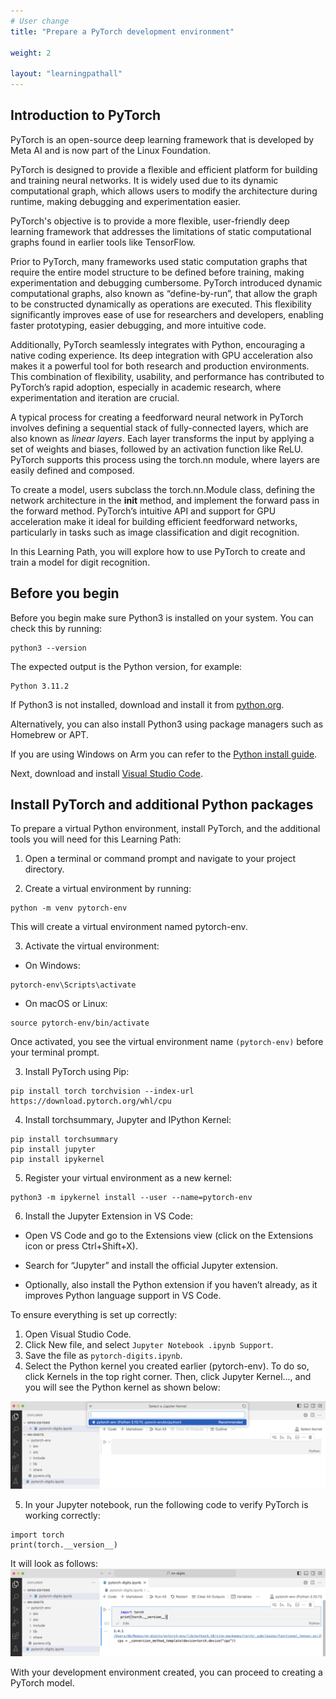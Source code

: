 ```yaml
---
# User change
title: "Prepare a PyTorch development environment"

weight: 2

layout: "learningpathall"
---
```


## Introduction to PyTorch

PyTorch is an open-source deep learning framework that is developed by Meta AI and is now part of the Linux Foundation.

PyTorch is designed to provide a flexible and efficient platform for building and training neural networks. It is widely used due to its dynamic computational graph, which allows users to modify the architecture during runtime, making debugging and experimentation easier. 

PyTorch's objective is to provide a more flexible, user-friendly deep learning framework that addresses the limitations of static computational graphs found in earlier tools like TensorFlow. 

Prior to PyTorch, many frameworks used static computation graphs that require the entire model structure to be defined before training, making experimentation and debugging cumbersome. PyTorch introduced dynamic computational graphs, also known as “define-by-run”, that allow the graph to be constructed dynamically as operations are executed. This flexibility significantly improves ease of use for researchers and developers, enabling faster prototyping, easier debugging, and more intuitive code.


Additionally, PyTorch seamlessly integrates with Python, encouraging a native coding experience. Its deep integration with GPU acceleration also makes it a powerful tool for both research and production environments. This combination of flexibility, usability, and performance has contributed to PyTorch’s rapid adoption, especially in academic research, where experimentation and iteration are crucial.

A typical process for creating a feedforward neural network in PyTorch involves defining a sequential stack of fully-connected layers, which are also known as *linear layers*. Each layer transforms the input by applying a set of weights and biases, followed by an activation function like ReLU. PyTorch supports this process using the torch.nn module, where layers are easily defined and composed.

To create a model, users subclass the torch.nn.Module class, defining the network architecture in the __init__ method, and implement the forward pass in the forward method. PyTorch’s intuitive API and support for GPU acceleration make it ideal for building efficient feedforward networks, particularly in tasks such as image classification and digit recognition.

In this Learning Path, you will explore how to use PyTorch to create and train a model for digit recognition.

## Before you begin

Before you begin make sure Python3 is installed on your system. You can check this by running:

```console
python3 --version
```

The expected output is the Python version, for example:

```output
Python 3.11.2
```

If Python3 is not installed, download and install it from [python.org](https://www.python.org/downloads/). 

Alternatively, you can also install Python3 using package managers such as Homebrew or APT. 

If you are using Windows on Arm you can refer to the [Python install guide](https://learn.arm.com/install-guides/py-woa/).

Next, download and install [Visual Studio Code](https://code.visualstudio.com/download).

## Install PyTorch and additional Python packages

To prepare a virtual Python environment, install PyTorch, and the additional tools you will need for this Learning Path:

1. Open a terminal or command prompt and navigate to your project directory. 

2. Create a virtual environment by running:

```console
python -m venv pytorch-env
```

This will create a virtual environment named pytorch-env. 

3. Activate the virtual environment:

* On Windows:
```console
pytorch-env\Scripts\activate
```

* On macOS or Linux: 
```console
source pytorch-env/bin/activate
```

Once activated, you see the virtual environment name `(pytorch-env)` before your terminal prompt.

3. Install PyTorch using Pip:

```console
pip install torch torchvision --index-url https://download.pytorch.org/whl/cpu
```

4. Install torchsummary, Jupyter and IPython Kernel:

```console
pip install torchsummary
pip install jupyter
pip install ipykernel
```

5. Register your virtual environment as a new kernel:

```console
python3 -m ipykernel install --user --name=pytorch-env
```

6. Install the Jupyter Extension in VS Code:

* Open VS Code and go to the Extensions view (click on the Extensions icon or press Ctrl+Shift+X).

* Search for “Jupyter” and install the official Jupyter extension.

* Optionally, also install the Python extension if you haven’t already, as it improves Python language support in VS Code.

To ensure everything is set up correctly:

1. Open Visual Studio Code. 
2. Click New file, and select `Jupyter Notebook .ipynb Support`.
3. Save the file as `pytorch-digits.ipynb`.
4. Select the Python kernel you created earlier (pytorch-env). To do so, click Kernels in the top right corner. Then, click Jupyter Kernel..., and you will see the Python kernel as shown below:

![img1](Figures/1.png)

5. In your Jupyter notebook, run the following code to verify PyTorch is working correctly:

```console
import torch
print(torch.__version__)
```

It will look as follows:
![img2](Figures/2.png)

With your development environment created, you can proceed to creating a PyTorch model.
